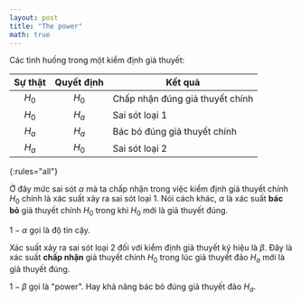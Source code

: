```yaml
---
layout: post
title: "The power"
math: true
---
```

 
Các tình huống trong một kiểm định giả thuyết:
 
Sự thật | Quyết định | Kết quả |
:---:|:---:|---|
$H_0$ | $H_0$ | Chấp nhận đúng giả thuyết chính |
$H_0$ | $H_a$ | Sai sót loại 1 |
$H_a$ | $H_a$ | Bác bỏ đúng giả thuyết chính |
$H_a$ | $H_0$ | Sai sót loại 2 |
{:rules="all"}
 
Ở đây mức sai sót $\alpha$ mà ta chấp nhận trong việc kiểm định giả thuyết chính $H_0$ chính là xác suất xảy ra sai sót loại 1. Nói cách khác, $\alpha$ là xác suất **bác bỏ** giả thuyết chính $H_0$ trong khi $H_0$ mới là giả thuyết đúng.
 
$1-\alpha$ gọi là độ tin cậy.
 
Xác suất xảy ra sai sót loại 2 đối với kiểm định giả thuyết ký hiệu là $\beta$. Đây là xác suất **chấp nhận** giả thuyết chính $H_0$ trong lúc giả thuyết đảo $H_a$ mới là giả thuyết đúng.
 
$1-\beta$ gọi là "power". Hay khả năng bác bỏ đúng giả thuyết đảo $H_a$.
 
